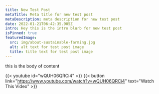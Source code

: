 ```yaml
---
title: New Test Post
metaTitle: Meta title for new test post
metaDescription: meta description for new test post
date: 2022-01-21T06:42:35.905Z
intro: Hey this is the intro blurb for new test post
isPinned: true
featuredImage:
  src: img/about-sustainable-farming.jpg
  alt: alt text for test post image
  title: title text for test post image
---
```

this is the body of content

{{< youtube id="wQUH06QRCi4" >}}
{{< button link="https://www.youtube.com/watch?v=wQUH06QRCi4" text="Watch This Video" >}}